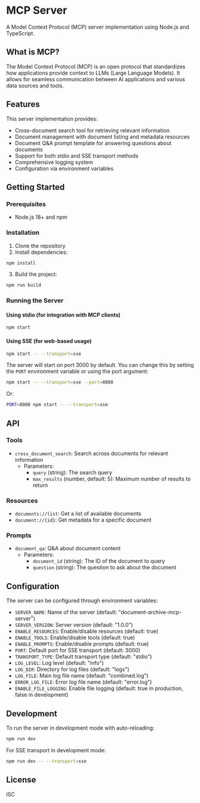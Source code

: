 # MCP Server

A Model Context Protocol (MCP) server implementation using Node.js and TypeScript.

## What is MCP?

The Model Context Protocol (MCP) is an open protocol that standardizes how applications provide context to LLMs (Large Language Models). It allows for seamless communication between AI applications and various data sources and tools.

## Features

This server implementation provides:

- Cross-document search tool for retrieving relevant information
- Document management with document listing and metadata resources
- Document Q&A prompt template for answering questions about documents
- Support for both stdio and SSE transport methods
- Comprehensive logging system
- Configuration via environment variables

## Getting Started

### Prerequisites

- Node.js 18+ and npm

### Installation

1. Clone the repository
2. Install dependencies:

```bash
npm install
```

3. Build the project:

```bash
npm run build
```

### Running the Server

#### Using stdio (for integration with MCP clients)

```bash
npm start
```

#### Using SSE (for web-based usage)

```bash
npm start -- --transport=sse
```

The server will start on port 3000 by default. You can change this by setting the `PORT` environment variable or using the port argument:

```bash
npm start -- --transport=sse --port=8080
```

Or:

```bash
PORT=8080 npm start -- --transport=sse
```

## API

### Tools

- `cross_document_search`: Search across documents for relevant information
  - Parameters: 
    - `query` (string): The search query
    - `max_results` (number, default: 5): Maximum number of results to return

### Resources

- `documents://list`: Get a list of available documents
- `document://{id}`: Get metadata for a specific document

### Prompts

- `document_qa`: Q&A about document content
  - Parameters:
    - `document_id` (string): The ID of the document to query
    - `question` (string): The question to ask about the document

## Configuration

The server can be configured through environment variables:

- `SERVER_NAME`: Name of the server (default: "document-archive-mcp-server")
- `SERVER_VERSION`: Server version (default: "1.0.0")
- `ENABLE_RESOURCES`: Enable/disable resources (default: true)
- `ENABLE_TOOLS`: Enable/disable tools (default: true)
- `ENABLE_PROMPTS`: Enable/disable prompts (default: true)
- `PORT`: Default port for SSE transport (default: 3000)
- `TRANSPORT_TYPE`: Default transport type (default: "stdio")
- `LOG_LEVEL`: Log level (default: "info")
- `LOG_DIR`: Directory for log files (default: "logs")
- `LOG_FILE`: Main log file name (default: "combined.log")
- `ERROR_LOG_FILE`: Error log file name (default: "error.log")
- `ENABLE_FILE_LOGGING`: Enable file logging (default: true in production, false in development)

## Development

To run the server in development mode with auto-reloading:

```bash
npm run dev
```

For SSE transport in development mode:

```bash
npm run dev -- --transport=sse
```

## License

ISC 